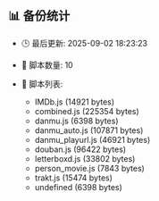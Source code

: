 ## 📊 备份统计

- 🕒 最后更新: 2025-09-02 18:23:23
- 📁 脚本数量: 10
- 📄 脚本列表:

  - IMDb.js (14921 bytes)
  - combined.js (225354 bytes)
  - danmu.js (6398 bytes)
  - danmu_auto.js (107871 bytes)
  - danmu_playurl.js (46921 bytes)
  - douban.js (96422 bytes)
  - letterboxd.js (33802 bytes)
  - person_movie.js (7843 bytes)
  - trakt.js (15474 bytes)
  - undefined (6398 bytes)
